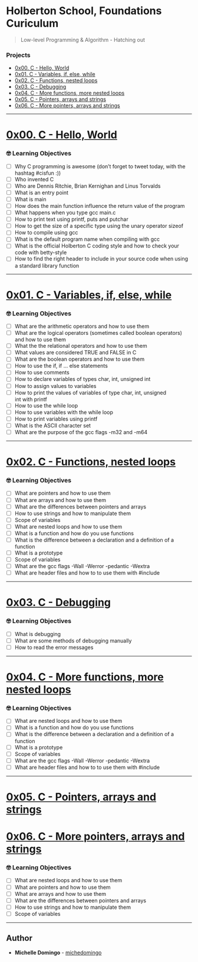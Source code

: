 # Holberton School, Foundations Curiculum
> Low-level Programming & Algorithm - Hatching out

### Projects
- [0x00. C - Hello, World](https://github.com/michedomingo/holbertonschool-low_level_programming/#hello)
- [0x01. C - Variables, if, else, while](https://github.com/michedomingo/holbertonschool-low_level_programming/#variables)
- [0x02. C - Functions, nested loops](https://github.com/michedomingo/holbertonschool-low_level_programming/#functions1)
- [0x03. C - Debugging](https://github.com/michedomingo/holbertonschool-low_level_programming/#debug)
- [0x04. C - More functions, more nested loops](https://github.com/michedomingo/holbertonschool-low_level_programming/#functions2)
- [0x05. C - Pointers, arrays and strings](https://github.com/michedomingo/holbertonschool-low_level_programming/#pointers)
- [0x06. C - More pointers, arrays and strings](https://github.com/michedomingo/holbertonschool-low_level_programming/#pointers)

___
<a name="hello"></a>
# [0x00. C - Hello, World](https://github.com/michedomingo/holbertonschool-low_level_programming/tree/master/0x00-hello_world)

### 🤓 Learning Objectives
- [ ] Why C programming is awesome (don’t forget to tweet today, with the hashtag #cisfun :))
- [ ] Who invented C
- [ ] Who are Dennis Ritchie, Brian Kernighan and Linus Torvalds
- [ ] What is an entry point
- [ ] What is main
- [ ] How does the main function influence the return value of the program
- [ ] What happens when you type gcc main.c
- [ ] How to print text using printf, puts and putchar
- [ ] How to get the size of a specific type using the unary operator sizeof
- [ ] How to compile using gcc
- [ ] What is the default program name when compiling with gcc
- [ ] What is the official Holberton C coding style and how to check your code with betty-style
- [ ] How to find the right header to include in your source code when using a standard library function
___
<a name="variables"></a>
# [0x01. C - Variables, if, else, while](https://github.com/michedomingo/holbertonschool-low_level_programming/tree/master/0x01-variables_if_else_while)

### 🤓 Learning Objectives
- [ ] What are the arithmetic operators and how to use them
- [ ] What are the logical operators (sometimes called boolean operators) and how to use them
- [ ] What the the relational operators and how to use them
- [ ] What values are considered TRUE and FALSE in C
- [ ] What are the boolean operators and how to use them
- [ ] How to use the if, if ... else statements
- [ ] How to use comments
- [ ] How to declare variables of types char, int, unsigned int
- [ ] How to assign values to variables
- [ ] How to print the values of variables of type char, int, unsigned int with printf
- [ ] How to use the while loop
- [ ] How to use variables with the while loop
- [ ] How to print variables using printf
- [ ] What is the ASCII character set
- [ ] What are the purpose of the gcc flags -m32 and -m64
___
<a name="functions1"></a>
# [0x02. C - Functions, nested loops](https://github.com/michedomingo/holbertonschool-low_level_programming/tree/master/0x02-functions_nested_loops)

### 🤓 Learning Objectives
- [ ] What are pointers and how to use them
- [ ] What are arrays and how to use them
- [ ] What are the differences between pointers and arrays
- [ ] How to use strings and how to manipulate them
- [ ] Scope of variables
- [ ] What are nested loops and how to use them
- [ ] What is a function and how do you use functions
- [ ] What is the difference between a declaration and a definition of a function
- [ ] What is a prototype
- [ ] Scope of variables
- [ ] What are the gcc flags -Wall -Werror -pedantic -Wextra
- [ ] What are header files and how to to use them with #include
___
<a name="debug"></a>
# [0x03. C - Debugging](https://github.com/michedomingo/holbertonschool-low_level_programming/tree/master/0x03-debugging)

### 🤓 Learning Objectives
- [ ] What is debugging
- [ ] What are some methods of debugging manually
- [ ] How to read the error messages
___
<a name="functions2"></a>
# [0x04. C - More functions, more nested loops](https://github.com/michedomingo/holbertonschool-low_level_programming/tree/master/0x04-more_functions_nested_loops)

### 🤓 Learning Objectives
- [ ] What are nested loops and how to use them
- [ ] What is a function and how do you use functions
- [ ] What is the difference between a declaration and a definition of a function
- [ ] What is a prototype
- [ ] Scope of variables
- [ ] What are the gcc flags -Wall -Werror -pedantic -Wextra
- [ ] What are header files and how to to use them with #include
___
<a name="pointers"></a>
# [0x05. C - Pointers, arrays and strings](https://github.com/michedomingo/holbertonschool-low_level_programming/tree/master/0x05-pointers_arrays_strings)
# [0x06. C - More pointers, arrays and strings](https://github.com/michedomingo/holbertonschool-low_level_programming/tree/master/0x06-pointers_arrays_strings)


### 🤓 Learning Objectives
- [ ] What are nested loops and how to use them
- [ ] What are pointers and how to use them
- [ ] What are arrays and how to use them
- [ ] What are the differences between pointers and arrays
- [ ] How to use strings and how to manipulate them
- [ ] Scope of variables
___
## Author
* **Michelle Domingo** - [michedomingo](https://github.com/michedomingo)
